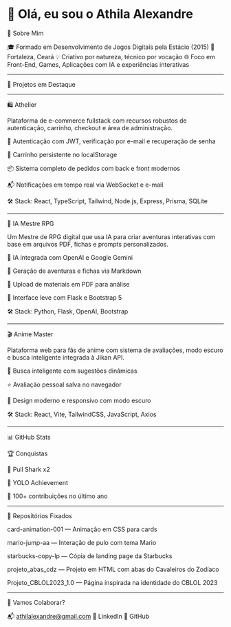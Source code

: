 # 👋 Olá, eu sou o Athila Alexandre

🧠 Sobre Mim

🎓 Formado em Desenvolvimento de Jogos Digitais pela Estácio (2015)
📍 Fortaleza, Ceará
💡 Criativo por natureza, técnico por vocação
🌐 Foco em Front-End, Games, Aplicações com IA e experiências interativas

&#x20;

---

🚀 Projetos em Destaque
&#x20;

---
🛍️ Athelier

Plataforma de e-commerce fullstack com recursos robustos de autenticação, carrinho, checkout e área de administração.

🔐 Autenticação com JWT, verificação por e-mail e recuperação de senha

🛒 Carrinho persistente no localStorage

📦 Sistema completo de pedidos com back e front modernos

📬 Notificações em tempo real via WebSocket e e-mail

🛠️ Stack: React, TypeScript, Tailwind, Node.js, Express, Prisma, SQLite
&#x20;

---
🧙 IA Mestre RPG

Um Mestre de RPG digital que usa IA para criar aventuras interativas com base em arquivos PDF, fichas e prompts personalizados.

🤖 IA integrada com OpenAI e Google Gemini

📝 Geração de aventuras e fichas via Markdown

📁 Upload de materiais em PDF para análise

🧭 Interface leve com Flask e Bootstrap 5

🛠️ Stack: Python, Flask, OpenAI, Bootstrap
&#x20;

---
🎬 Anime Master

Plataforma web para fãs de anime com sistema de avaliações, modo escuro e busca inteligente integrada à Jikan API.

🔎 Busca inteligente com sugestões dinâmicas

⭐ Avaliação pessoal salva no navegador

🎨 Design moderno e responsivo com modo escuro

🛠️ Stack: React, Vite, TailwindCSS, JavaScript, Axios
&#x20;

---
📊 GitHub Stats

🏆 Conquistas

🦈 Pull Shark x2

🚀 YOLO Achievement

📅 100+ contribuições no último ano
&#x20;

---
📌 Repositórios Fixados

card-animation-001 — Animação em CSS para cards

mario-jump-aa — Interação de pulo com tema Mario

starbucks-copy-lp — Cópia de landing page da Starbucks

projeto_abas_cdz — Projeto em HTML com abas do Cavaleiros do Zodíaco

Projeto_CBLOL2023_1.0 — Página inspirada na identidade do CBLOL 2023
&#x20;

---
🤝 Vamos Colaborar?

📬 athilalexandre@gmail.com
🔗 LinkedIn
🐙 GitHub
